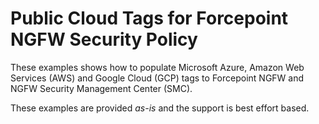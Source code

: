 # Public Cloud Tags for  Forcepoint NGFW Security Policy

These examples shows how to populate Microsoft Azure,
Amazon Web Services (AWS) and Google Cloud (GCP) tags to Forcepoint NGFW and NGFW Security Management Center (SMC).

These examples are provided *as-is* and the support is best effort based.
